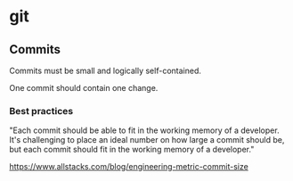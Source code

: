 # git

## Commits

Commits must be small and logically self-contained.

One commit should contain one change.

### Best practices

"Each commit should be able to fit in the working memory of a developer. It's challenging to place an ideal number on how large a commit should be, but each commit should fit in the working memory of a developer."

https://www.allstacks.com/blog/engineering-metric-commit-size
